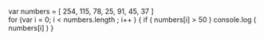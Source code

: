var numbers = [ 254, 115, 78, 25, 91, 45, 37 ]	
for (var i = 0;  i < numbers.length ;  i++ ) {
    if ( numbers[i] > 50 ) console.log ( numbers[i] )
}
